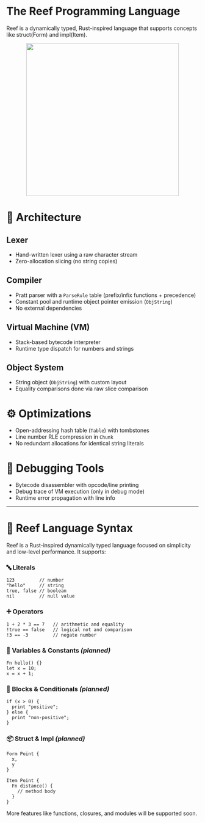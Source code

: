 # The Reef Programming Language

Reef is a dynamically typed, Rust-inspired language that supports concepts like struct(Form) and impl(Item).

<div align="center">
  <img src="https://github.com/user-attachments/assets/ea384868-f0f5-4f89-83a9-73f4684bf827"
       width="400"
       height="400"
  />
</div>

# 🧱 Architecture

## Lexer
- Hand-written lexer using a raw character stream
- Zero-allocation slicing (no string copies)

## Compiler
- Pratt parser with a `ParseRule` table (prefix/infix functions + precedence)
- Constant pool and runtime object pointer emission (`ObjString`)
- No external dependencies

## Virtual Machine (VM)
- Stack-based bytecode interpreter
- Runtime type dispatch for numbers and strings

## Object System
- String object (`ObjString`) with custom layout
- Equality comparisons done via raw slice comparison

# ⚙️ Optimizations

- Open-addressing hash table (`Table`) with tombstones
- Line number RLE compression in `Chunk`
- No redundant allocations for identical string literals

# 🧪 Debugging Tools

- Bytecode disassembler with opcode/line printing
- Debug trace of VM execution (only in debug mode)
- Runtime error propagation with line info


---
# 🌊 Reef Language Syntax

Reef is a Rust-inspired dynamically typed language focused on simplicity and low-level performance. It supports:

### 🔤 Literals
```reef
123         // number
"hello"     // string
true, false // boolean
nil         // null value
```

### ➕ Operators
```reef
1 + 2 * 3 == 7   // arithmetic and equality
!true == false   // logical not and comparison
!3 == -3         // negate number
```

### 🧠 Variables & Constants *(planned)*
```reef
Fn hello() {}
let x = 10;
x = x + 1;
```

### 🧱 Blocks & Conditionals *(planned)*
```reef
if (x > 0) {
  print "positive";
} else {
  print "non-positive";
}
```

### 📦 Struct & Impl *(planned)*
```reef
Form Point {
  x,
  y
}

Item Point {
  Fn distance() {
    // method body
  }
}
```

More features like functions, closures, and modules will be supported soon.
